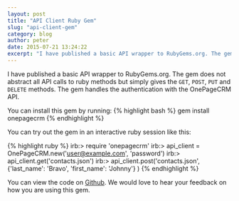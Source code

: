 ```yaml
---
layout: post
title: "API Client Ruby Gem"
slug: "api-client-gem"
category: blog
author: peter
date: 2015-07-21 13:24:22
excerpt: "I have published a basic API wrapper to RubyGems.org. The gem does not abstract all API calls to ruby methods but simply gives the GET, POST, PUT and DELETE methods. The gem handles the authentication with the OnePageCRM API."
---
```


I have published a basic API wrapper to RubyGems.org.
The gem does not abstract all API calls to ruby methods but simply gives the `GET`, `POST`, `PUT` and `DELETE` methods.
The gem handles the authentication with the OnePageCRM API.


You can install this gem by running:
{% highlight bash %}
gem install onepagecrm
{% endhighlight %}


You can try out the gem in an interactive ruby session like this:

{% highlight ruby %}
irb:> require 'onepagecrm'
irb:> api_client = OnePageCRM.new('user@example.com', 'password')
irb:> api_client.get('contacts.json')
irb:> api_client.post('contacts.json', {'last_name': 'Bravo', 'first_name': 'Johnny'} )
{% endhighlight %}

You can view the code on [Github][1].
We would love to hear your feedback on how you are using this gem.

  [1]: https://github.com/OnePageCRM/onepagecrm-gem
